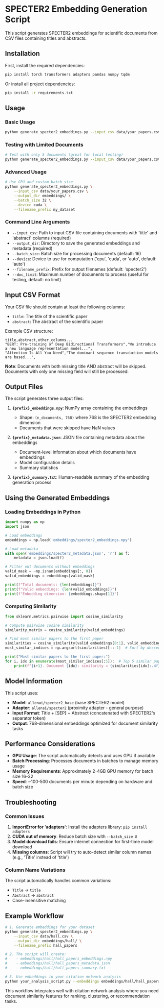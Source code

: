 # SPECTER2 Embedding Generation Script

This script generates SPECTER2 embeddings for scientific documents from CSV files containing titles and abstracts.

## Installation

First, install the required dependencies:

```bash
pip install torch transformers adapters pandas numpy tqdm
```

Or install all project dependencies:

```bash
pip install -r requirements.txt
```

## Usage

### Basic Usage

```bash
python generate_specter2_embeddings.py --input_csv data/your_papers.csv --output_dir embeddings/
```

### Testing with Limited Documents

```bash
# Test with only 5 documents (great for local testing)
python generate_specter2_embeddings.py --input_csv data/your_papers.csv --output_dir embeddings/ --doc_limit 5
```

### Advanced Usage

```bash
# Use GPU and custom batch size
python generate_specter2_embeddings.py \
    --input_csv data/your_papers.csv \
    --output_dir embeddings/ \
    --batch_size 32 \
    --device cuda \
    --filename_prefix my_dataset
```

### Command Line Arguments

- `--input_csv`: Path to input CSV file containing documents with 'title' and 'abstract' columns (required)
- `--output_dir`: Directory to save the generated embeddings and metadata (required)
- `--batch_size`: Batch size for processing documents (default: 16)
- `--device`: Device to use for computation ('cpu', 'cuda', or 'auto', default: 'auto')
- `--filename_prefix`: Prefix for output filenames (default: 'specter2')
- `--doc_limit`: Maximum number of documents to process (useful for testing, default: no limit)

## Input CSV Format

Your CSV file should contain at least the following columns:
- `title`: The title of the scientific paper
- `abstract`: The abstract of the scientific paper

Example CSV structure:
```csv
title,abstract,other_columns...
"BERT: Pre-training of Deep Bidirectional Transformers","We introduce a new language representation model...",
"Attention Is All You Need","The dominant sequence transduction models are based...",
```

**Note**: Documents with both missing title AND abstract will be skipped. Documents with only one missing field will still be processed.

## Output Files

The script generates three output files:

1. **`{prefix}_embeddings.npy`**: NumPy array containing the embeddings
   - Shape: `(n_documents, 768)` where 768 is the SPECTER2 embedding dimension
   - Documents that were skipped have NaN values

2. **`{prefix}_metadata.json`**: JSON file containing metadata about the embeddings
   - Document-level information about which documents have embeddings
   - Model configuration details
   - Summary statistics

3. **`{prefix}_summary.txt`**: Human-readable summary of the embedding generation process

## Using the Generated Embeddings

### Loading Embeddings in Python

```python
import numpy as np
import json

# Load embeddings
embeddings = np.load('embeddings/specter2_embeddings.npy')

# Load metadata
with open('embeddings/specter2_metadata.json', 'r') as f:
    metadata = json.load(f)

# Filter out documents without embeddings
valid_mask = ~np.isnan(embeddings[:, 0])
valid_embeddings = embeddings[valid_mask]

print(f"Total documents: {len(embeddings)}")
print(f"Valid embeddings: {len(valid_embeddings)}")
print(f"Embedding dimension: {embeddings.shape[1]}")
```

### Computing Similarity

```python
from sklearn.metrics.pairwise import cosine_similarity

# Compute pairwise cosine similarity
similarity_matrix = cosine_similarity(valid_embeddings)

# Find most similar papers to the first paper
similarities = cosine_similarity(valid_embeddings[0:1], valid_embeddings)[0]
most_similar_indices = np.argsort(similarities)[::-1]  # Sort by descending similarity

print("Most similar papers to the first paper:")
for i, idx in enumerate(most_similar_indices[:5]):  # Top 5 similar papers
    print(f"{i+1}. Document {idx}: similarity = {similarities[idx]:.4f}")
```

## Model Information

This script uses:
- **Model**: `allenai/specter2_base` (base SPECTER2 model)
- **Adapter**: `allenai/specter2` (proximity adapter - general purpose)
- **Input Format**: Title + [SEP] + Abstract (concatenated with SPECTER2's separator token)
- **Output**: 768-dimensional embeddings optimized for document similarity tasks

## Performance Considerations

- **GPU Usage**: The script automatically detects and uses GPU if available
- **Batch Processing**: Processes documents in batches to manage memory usage
- **Memory Requirements**: Approximately 2-4GB GPU memory for batch size 16-32
- **Speed**: ~100-500 documents per minute depending on hardware and batch size

## Troubleshooting

### Common Issues

1. **ImportError for 'adapters'**: Install the adapters library: `pip install adapters`
2. **CUDA out of memory**: Reduce batch size with `--batch_size 8`
3. **Model download fails**: Ensure internet connection for first-time model download
4. **Missing columns**: Script will try to auto-detect similar column names (e.g., 'Title' instead of 'title')

### Column Name Variations

The script automatically handles common variations:
- `Title` → `title`
- `Abstract` → `abstract` 
- Case-insensitive matching

## Example Workflow

```bash
# 1. Generate embeddings for your dataset
python generate_specter2_embeddings.py \
    --input_csv data/hall.csv \
    --output_dir embeddings/hall/ \
    --filename_prefix hall_papers

# 2. The script will create:
#    - embeddings/hall/hall_papers_embeddings.npy
#    - embeddings/hall/hall_papers_metadata.json
#    - embeddings/hall/hall_papers_summary.txt

# 3. Use embeddings in your citation network analysis
python your_analysis_script.py --embeddings embeddings/hall/hall_papers_embeddings.npy
```

This workflow integrates well with citation network analysis where you need document similarity features for ranking, clustering, or recommendation tasks. 